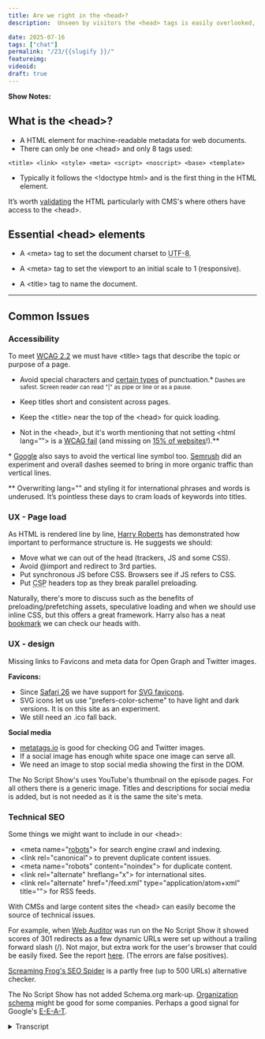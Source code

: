 ```yaml
---
title: Are we right in the <head>?
description:  Unseen by visitors the <head> tags is easily overlooked, but very important.

date: 2025-07-16
tags: ["chat"]
permalink: "/23/{{slugify }}/"
featureimg: 
videoid: 
draft: true
---
```


**Show Notes:**


## What is the &lt;head&gt;?

- A HTML element for machine-readable metadata for web documents.
- There can only be one &lt;head&gt; and only 8 tags used:

`<title> <link> <style> <meta> <script> <noscript> <base> <template>`
 - Typically it follows the &lt;!doctype html&gt; and is the first thing in the HTML element.
 
 <div class="side-note">
<p>It’s worth <a href="https://validator.w3.org/nu/?showsource=yes&useragent=Validator.nu%2FLV+https%3A%2F%2Fvalidator.w3.org%2Fservices&acceptlanguage=&doc=https%3A%2F%2Fnoscript.show%2F">validating</a> the HTML
 particularly with CMS's where others have access to the &lt;head&gt;.</p>
</div>


## Essential &lt;head&gt; elements

- A &lt;meta&gt; tag to set the document charset to <abbr title="Unicode Transformation Format - 8-bit">UTF-8.</abbr>

- A &lt;meta&gt; tag to set the viewport to an initial scale to 1 (responsive).
- A &lt;title&gt; tag to name the document.


<hr>

## Common Issues

### Accessibility

To meet [WCAG 2.2](https://www.w3.org/WAI/WCAG22/Understanding/page-titled.html) we must have &lt;title&gt; tags that describe the topic or purpose of a page.

- Avoid special characters and [certain types](https://www.deque.com/blog/dont-screen-readers-read-whats-screen-part-1-punctuation-typographic-symbols/) of punctuation.*<small> Dashes are safest. Screen reader can read "|"  as pipe or line or as a pause.</small>
- Keep titles short and consistent across pages.

- Keep the &lt;title&gt; near the top of the &lt;head&gt; for quick loading.

- Not in the &lt;head&gt;, but it's worth mentioning that not setting &lt;html lang=&rdquo;&rdquo;&gt; is a [WCAG fail](https://www.w3.org/WAI/WCAG21/Understanding/language-of-page.html) (and missing on [15% of websites](https://webaim.org/projects/million/)!).**

<div class="side-note">
<p>* <a href="https://www.seroundtable.com/archives/023052.html">Google</a> also says to avoid the vertical line symbol too. <a href="https://www.semrush.com/blog/case-study-should-you-add-pipes-or-dashes-to-your-title-ag-/">Semrush</a>  did an experiment and overall dashes seemed to bring in more organic traffic than vertical lines.</p>

<p>**  Overwriting lang="" and styling it for international phrases and words is underused. It’s pointless these days to cram loads of keywords into titles.
</p>
</div>

### UX - Page load 

As HTML is rendered line by line, [Harry Roberts](https://csswizardry.com/) has demonstrated how important to performance structure is. He suggests we should:

- Move what we can out of the head (trackers, JS and some CSS).
- Avoid @import and redirect to 3rd parties.
- Put synchronous JS before CSS. Browsers see if JS refers to CSS. 
- Put <abbr title="Content Security Policy">CSP</abbr> headers top as they break parallel preloading.

<div class="side-note">

<p> Naturally, there's more to discuss such as the benefits of preloading/prefetching assets, speculative loading and when we should use inline CSS, but this offers a great framework.  Harry also has a neat <a href="https://csswizardry.com/ct/">bookmark</a> we can check our heads with.</p>

</div>

### UX - design

Missing links to Favicons and meta data for Open Graph and Twitter images.

**Favicons:**

- Since [Safari 26](https://developer.apple.com/documentation/safari-release-notes/safari-26-release-notes) we have support for [SVG favicons](https://caniuse.com/link-icon-svg).
- SVG icons let us use "prefers-color-scheme" to have light and dark versions. It is on this site as an experiment.
- We still need an .ico fall back.

**Social media**

- [metatags.io](https://metatags.io/?url=https%3A%2F%2Fnoscript.show%2Fabout) is good for checking OG and Twitter images.
-  If a social image has enough white space one image can serve all.
-  We need an image to stop social media showing the first in the DOM. 

<div class="side-note">
<p> The No Script Show's uses YouTube's thumbnail on the episode pages. For all others there is a generic image. Titles and descriptions for social media is added, but is not needed as it is the same the site's meta.
</p>
</div>

### Technical SEO 

Some things we might want to include in our &lt;head&gt;:


- &lt;meta name=&quot;[robots](https://noscript.show/robots.txt)&quot;&gt; for search engine crawl and indexing.
- &lt;link rel=&quot;canonical&quot;&gt; to prevent duplicate content issues.
- &lt;meta name=&quot;robots&quot; content=&quot;noindex&quot;&gt; for duplicate content.
- &lt;link rel=&quot;alternate&quot; hreflang=&quot;x&quot;&gt; for international sites.
- &lt;link rel=&quot;alternate&quot; href=&quot;/feed.xml&quot; type=&quot;application/atom+xml&quot; title=&quot;&quot;&gt; for RSS feeds.

<div class="side-note">
<p>With CMSs and large content sites the &lt;head&gt; can easily become the source of technical issues.</p>
<p>For example, when <a href="https://www.link-assistant.com/website-auditor/">Web Auditor</a> was run on the No Script Show it showed scores of 301 redirects as a few dynamic URLs were set up without a trailing forward slash (/).  Not major, but extra work for the user's browser that could be easily fixed. See the report <a href="/img/SEO-audit.pdf">here</a>. (The errors are false positives).</p>
<p><a href="https://www.screamingfrog.co.uk/seo-spider/">Screaming Frog's SEO Spider</a>  is a partly free (up to 500 URLs) alternative checker. </p>

<p>The No Script Show has not added Schema.org mark-up. <a href="https://developers.google.com/search/docs/appearance/structured-data/organization">Organization schema</a> might be good for some companies. Perhaps a good signal for Google's <a href="https://developers.google.com/search/docs/fundamentals/creating-helpful-content">E-E-A-T</a>.</p>
</div>

<details> 
<summary>Transcript</summary>
Coming.
</details> 